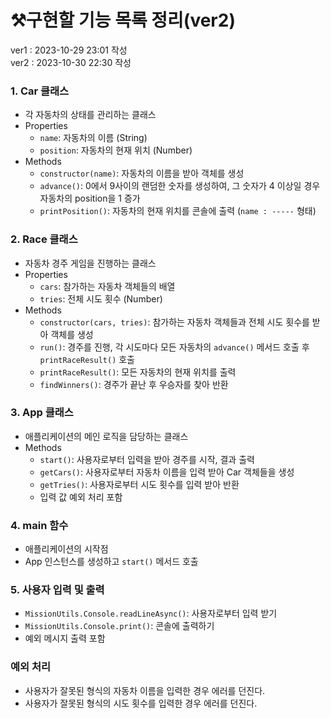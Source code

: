 # ⚒️구현할 기능 목록 정리(ver2)
ver1 : 2023-10-29 23:01 작성   
ver2 : 2023-10-30 22:30 작성
### 1. Car 클래스
- 각 자동차의 상태를 관리하는 클래스
- Properties
  - `name`: 자동차의 이름 (String)
  - `position`: 자동차의 현재 위치 (Number)
- Methods
  - `constructor(name)`: 자동차의 이름을 받아 객체를 생성
  - `advance()`: 0에서 9사이의 랜덤한 숫자를 생성하여, 그 숫자가 4 이상일 경우 자동차의 position을 1 증가
  - `printPosition()`: 자동차의 현재 위치를 콘솔에 출력 (`name : -----` 형태)

### 2. Race 클래스
- 자동차 경주 게임을 진행하는 클래스
- Properties
  - `cars`: 참가하는 자동차 객체들의 배열
  - `tries`: 전체 시도 횟수 (Number)
- Methods
  - `constructor(cars, tries)`: 참가하는 자동차 객체들과 전체 시도 횟수를 받아 객체를 생성
  - `run()`: 경주를 진행, 각 시도마다 모든 자동차의 `advance()` 메서드 호출 후 `printRaceResult()` 호출
  - `printRaceResult()`: 모든 자동차의 현재 위치를 출력
  - `findWinners()`: 경주가 끝난 후 우승자를 찾아 반환

### 3. App 클래스
- 애플리케이션의 메인 로직을 담당하는 클래스
- Methods
  - `start()`: 사용자로부터 입력을 받아 경주를 시작, 결과 출력
  - `getCars()`: 사용자로부터 자동차 이름을 입력 받아 Car 객체들을 생성
  - `getTries()`: 사용자로부터 시도 횟수를 입력 받아 반환
  - 입력 값 예외 처리 포함

### 4. main 함수
- 애플리케이션의 시작점
- App 인스턴스를 생성하고 `start()` 메서드 호출

### 5. 사용자 입력 및 출력
- `MissionUtils.Console.readLineAsync()`: 사용자로부터 입력 받기
- `MissionUtils.Console.print()`: 콘솔에 출력하기
- 예외 메시지 출력 포함

### 예외 처리
- 사용자가 잘못된 형식의 자동차 이름을 입력한 경우 에러를 던진다.
- 사용자가 잘못된 형식의 시도 횟수를 입력한 경우 에러를 던진다.
